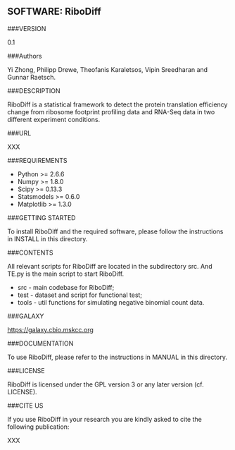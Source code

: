 SOFTWARE: RiboDiff
----------

###VERSION

0.1

###Authors

Yi Zhong, Philipp Drewe, Theofanis Karaletsos, Vipin Sreedharan and Gunnar Raetsch.

###DESCRIPTION

RiboDiff is a statistical framework to detect the protein translation 
efficiency change from ribosome footprint profiling data and RNA-Seq
data in two different experiment conditions.

###URL

XXX

###REQUIREMENTS
* Python >= 2.6.6
* Numpy >= 1.8.0
* Scipy >= 0.13.3
* Statsmodels >= 0.6.0
* Matplotlib >= 1.3.0 

###GETTING STARTED

To install RiboDiff and the required software, please follow the
instructions in INSTALL in this directory.

###CONTENTS

All relevant scripts for RiboDiff are located in the subdirectory 
src. And TE.py is the main script to start RiboDiff.
* src   - main codebase for RiboDiff;
* test  - dataset and script for functional test;
* tools - util functions for simulating negative binomial count data.

###GALAXY

https://galaxy.cbio.mskcc.org

###DOCUMENTATION

To use RiboDiff, please refer to the instructions in MANUAL in this directory.

###LICENSE

RiboDiff is licensed under the GPL version 3 or any later version
(cf. LICENSE).

###CITE US

If you use RiboDiff in your research you are kindly asked to cite the
following publication:

XXX
